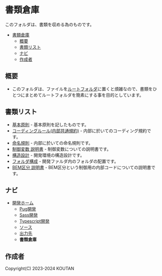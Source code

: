 # 書類倉庫

このフォルダは、書類を収める為のものです。

- [書類倉庫](#書類倉庫)
  - [概要](#概要)
  - [書類リスト](#書類リスト)
  - [ナビ](#ナビ)
  - [作成者](#作成者)

## 概要

- このフォルダは、ファイルを[ルートフォルダ](../README.md)に置くと煩雑なので、書類をひとつにまとめてルートフォルダを簡素にする事を目的としています。

## 書類リスト

- [基本原則](./basicprinciples.md) - 基本原則を記したものです。
- [コーディングルール(内部共通規約)](./codingrules.md) - 内部に於いてのコーディング規約です。
- [命名規則](./namingconvention.md) - 内部に於いての命名規則です。
- [制御変数 説明書](./config.md) - 制御変数についての説明書です。
- [構造設計](./structuraldesign.md) - 開発環境の構造設計です。
- [フォルダ構成](./folderstructure.md) - 開発ファルダ内のフォルダの配置です。
- [BEM区分 説明書](./bemclass.md) - BEM区分という制御用の内部コードについての説明書です。

## ナビ

- [開発ホーム](../README.md)
  - [Pug開発](../Pug/README.md)
  - [Sass開発](../Sass/README.md)
  - [Typescript開発](../Typescript/README.md)
  - [ソース](../Src/README.md)
  - [出力先](../Dest/README.md)
  - **書類倉庫**

## 作成者

Copyright(C) 2023-2024 KOUTAN
